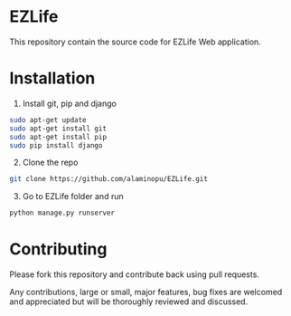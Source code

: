EZLife
======

This repository contain the source code for EZLife Web application. 


# Installation

1. Install git, pip and django

  ```bash
  sudo apt-get update
  sudo apt-get install git
  sudo apt-get install pip
  sudo pip install django
  ```

2. Clone the repo

  ```bash
  git clone https://github.com/alaminopu/EZLife.git
  ```

3. Go to EZLife folder and run 
  
  ```bash
  python manage.py runserver
  ```

# Contributing

Please fork this repository and contribute back using pull requests.

Any contributions, large or small, major features, bug fixes are 
welcomed and appreciated but will be thoroughly reviewed and discussed.
